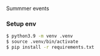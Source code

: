 # 
Summmer events

### Setup env
```bash
$ python3.9 -m venv .venv
$ source .venv/bin/activate
$ pip install -r requirements.txt
```
